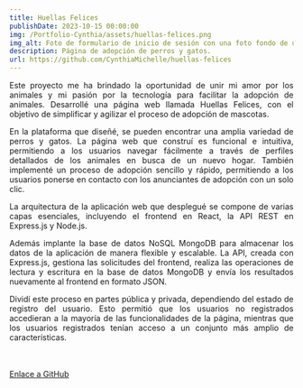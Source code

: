```yaml
---
title: Huellas Felices
publishDate: 2023-10-15 00:00:00
img: /Portfolio-Cynthia/assets/huellas-felices.png
img_alt: Foto de formulario de inicio de sesión con una foto fondo de un perro en color blanco y negro 
description: Página de adopción de perros y gatos. 
url: https://github.com/CynthiaMichelle/huellas-felices
---
```

<style>
  p {
    text-align: justify;
  }
</style>
Este proyecto me ha brindado la oportunidad de unir mi amor por los animales y mi pasión por la tecnología para facilitar la adopción de animales. Desarrollé una página web llamada Huellas Felices, con el objetivo de simplificar y agilizar el proceso de adopción de mascotas.

En la plataforma que diseñé, se pueden encontrar una amplia variedad de perros y gatos. La página web que construí es funcional e intuitiva, permitiendo a los usuarios navegar fácilmente a través de perfiles detallados de los animales en busca de un nuevo hogar. También implementé un proceso de adopción sencillo y rápido, permitiendo a los usuarios ponerse en contacto con los anunciantes de adopción con un solo clic.

La arquitectura de la aplicación web que desplegué se compone de varias capas esenciales, incluyendo el frontend en React, la API REST en Express.js y Node.js.

Además implante la base de datos NoSQL MongoDB para almacenar los datos de la aplicación 
de manera flexible y escalable. La API, creada con Express.js, gestiona las solicitudes del frontend, 
realiza las operaciones de lectura y escritura en la base de datos MongoDB y envía los resultados nuevamente al frontend en formato JSON.

 Dividí este proceso en partes pública y privada, dependiendo del estado de registro del usuario. Esto permitió que los usuarios no registrados accedieran a la mayoría de las funcionalidades de la página, mientras que los usuarios registrados tenían acceso a un conjunto más amplio de características.


<br>
<br>
<a href="https://github.com/CynthiaMichelle/huellas-felices" target="_blank">Enlace a GitHub</a>
<br>
<br>
